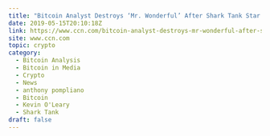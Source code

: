 ```yaml
---
title: "Bitcoin Analyst Destroys ‘Mr. Wonderful’ After Shark Tank Star Bashes Crypto"
date: 2019-05-15T20:10:18Z
link: https://www.ccn.com/bitcoin-analyst-destroys-mr-wonderful-after-shark-tank-star-bashes-crypto?utm_medium=RSS&utm_source=hune
site: www.ccn.com
topic: crypto
category:
  - Bitcoin Analysis
  - Bitcoin in Media
  - Crypto
  - News
  - anthony pompliano
  - Bitcoin
  - Kevin O'Leary
  - Shark Tank
draft: false
---
```

